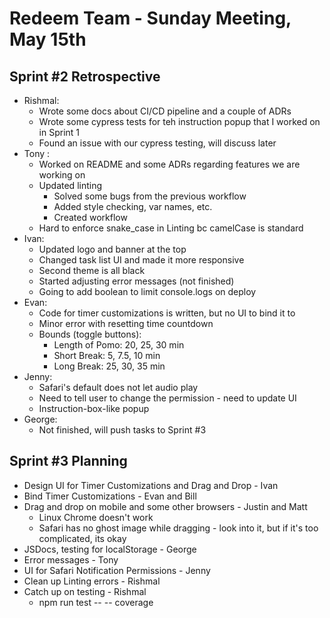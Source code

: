 # Redeem Team - Sunday Meeting, May 15th

## Sprint #2 Retrospective
- Rishmal:
  - Wrote some docs about CI/CD pipeline and a couple of ADRs
  - Wrote some cypress tests for teh instruction popup that I worked on in Sprint 1
  - Found an issue with our cypress testing, will discuss later
- Tony :
  - Worked on README and some ADRs regarding features we are working on
  - Updated linting
    - Solved some bugs from the previous workflow
    - Added style checking, var names, etc.
    - Created workflow
  - Hard to enforce snake_case in Linting bc camelCase is standard
- Ivan:
  - Updated logo and banner at the top
  - Changed task list UI and made it more responsive
  - Second theme is all black
  - Started adjusting error messages (not finished)
  - Going to add boolean to limit console.logs on deploy
- Evan:
  - Code for timer customizations is written, but no UI to bind it to
  - Minor error with resetting time countdown
  - Bounds (toggle buttons):
    - Length of Pomo: 20, 25, 30 min
    - Short Break: 5, 7.5, 10 min
    - Long Break: 25, 30, 35 min
- Jenny: 
  - Safari's default does not let audio play
  - Need to tell user to change the permission - need to update UI
  - Instruction-box-like popup
- George:
  - Not finished, will push tasks to Sprint #3

## Sprint #3 Planning
- Design UI for Timer Customizations and Drag and Drop - Ivan
- Bind Timer Customizations - Evan and Bill
- Drag and drop on mobile and some other browsers - Justin and Matt
  - Linux Chrome doesn't work
  - Safari has no ghost image while dragging - look into it, but if it's too complicated, its okay
- JSDocs, testing for localStorage - George
- Error messages - Tony
- UI for Safari Notification Permissions - Jenny
- Clean up Linting errors - Rishmal
- Catch up on testing - Rishmal
  - npm run test -- -- coverage